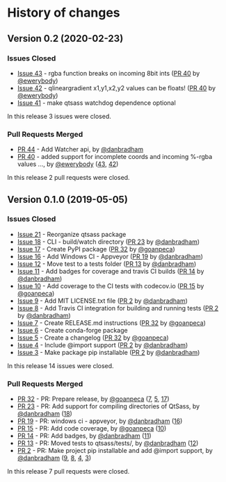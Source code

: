 # History of changes

## Version 0.2 (2020-02-23)

### Issues Closed

* [Issue 43](https://github.com/spyder-ide/qtsass/issues/43) - rgba function breaks on incoming 8bit ints ([PR 40](https://github.com/spyder-ide/qtsass/pull/40) by [@ewerybody](https://github.com/ewerybody))
* [Issue 42](https://github.com/spyder-ide/qtsass/issues/42) - qlineargradient x1,y1,x2,y2 values can be floats! ([PR 40](https://github.com/spyder-ide/qtsass/pull/40) by [@ewerybody](https://github.com/ewerybody))
* [Issue 41](https://github.com/spyder-ide/qtsass/issues/41) - make qtsass watchdog dependence optional

In this release 3 issues were closed.

### Pull Requests Merged

* [PR 44](https://github.com/spyder-ide/qtsass/pull/44) - Add Watcher api, by [@danbradham](https://github.com/danbradham)
* [PR 40](https://github.com/spyder-ide/qtsass/pull/40) - added support for incomplete coords and incoming %-rgba values ..., by [@ewerybody](https://github.com/ewerybody) ([43](https://github.com/spyder-ide/qtsass/issues/43), [42](https://github.com/spyder-ide/qtsass/issues/42))

In this release 2 pull requests were closed.

## Version 0.1.0 (2019-05-05)

### Issues Closed

* [Issue 21](https://github.com/spyder-ide/qtsass/issues/21) - Reorganize qtsass package
* [Issue 18](https://github.com/spyder-ide/qtsass/issues/18) - CLI - build/watch directory ([PR 23](https://github.com/spyder-ide/qtsass/pull/23) by [@danbradham](https://github.com/danbradham))
* [Issue 17](https://github.com/spyder-ide/qtsass/issues/17) - Create PyPI package ([PR 32](https://github.com/spyder-ide/qtsass/pull/32) by [@goanpeca](https://github.com/goanpeca))
* [Issue 16](https://github.com/spyder-ide/qtsass/issues/16) - Add Windows CI - Appveyor ([PR 19](https://github.com/spyder-ide/qtsass/pull/19) by [@danbradham](https://github.com/danbradham))
* [Issue 12](https://github.com/spyder-ide/qtsass/issues/12) - Move test to a tests folder ([PR 13](https://github.com/spyder-ide/qtsass/pull/13) by [@danbradham](https://github.com/danbradham))
* [Issue 11](https://github.com/spyder-ide/qtsass/issues/11) - Add badges for coverage and travis CI builds ([PR 14](https://github.com/spyder-ide/qtsass/pull/14) by [@danbradham](https://github.com/danbradham))
* [Issue 10](https://github.com/spyder-ide/qtsass/issues/10) - Add coverage to the CI tests with codecov.io ([PR 15](https://github.com/spyder-ide/qtsass/pull/15) by [@goanpeca](https://github.com/goanpeca))
* [Issue 9](https://github.com/spyder-ide/qtsass/issues/9) - Add MIT LICENSE.txt file ([PR 2](https://github.com/spyder-ide/qtsass/pull/2) by [@danbradham](https://github.com/danbradham))
* [Issue 8](https://github.com/spyder-ide/qtsass/issues/8) - Add Travis CI integration for building and running tests ([PR 2](https://github.com/spyder-ide/qtsass/pull/2) by [@danbradham](https://github.com/danbradham))
* [Issue 7](https://github.com/spyder-ide/qtsass/issues/7) - Create RELEASE.md instructions ([PR 32](https://github.com/spyder-ide/qtsass/pull/32) by [@goanpeca](https://github.com/goanpeca))
* [Issue 6](https://github.com/spyder-ide/qtsass/issues/6) - Create conda-forge package
* [Issue 5](https://github.com/spyder-ide/qtsass/issues/5) - Create a changelog ([PR 32](https://github.com/spyder-ide/qtsass/pull/32) by [@goanpeca](https://github.com/goanpeca))
* [Issue 4](https://github.com/spyder-ide/qtsass/issues/4) - Include @import support ([PR 2](https://github.com/spyder-ide/qtsass/pull/2) by [@danbradham](https://github.com/danbradham))
* [Issue 3](https://github.com/spyder-ide/qtsass/issues/3) - Make package pip installable ([PR 2](https://github.com/spyder-ide/qtsass/pull/2) by [@danbradham](https://github.com/danbradham))

In this release 14 issues were closed.

### Pull Requests Merged

* [PR 32](https://github.com/spyder-ide/qtsass/pull/32) - PR: Prepare release, by [@goanpeca](https://github.com/goanpeca) ([7](https://github.com/spyder-ide/qtsass/issues/7), [5](https://github.com/spyder-ide/qtsass/issues/5), [17](https://github.com/spyder-ide/qtsass/issues/17))
* [PR 23](https://github.com/spyder-ide/qtsass/pull/23) - PR: Add support for compiling directories of QtSass, by [@danbradham](https://github.com/danbradham) ([18](https://github.com/spyder-ide/qtsass/issues/18))
* [PR 19](https://github.com/spyder-ide/qtsass/pull/19) - PR: windows ci - appveyor, by [@danbradham](https://github.com/danbradham) ([16](https://github.com/spyder-ide/qtsass/issues/16))
* [PR 15](https://github.com/spyder-ide/qtsass/pull/15) - PR: Add code coverage, by [@goanpeca](https://github.com/goanpeca) ([10](https://github.com/spyder-ide/qtsass/issues/10))
* [PR 14](https://github.com/spyder-ide/qtsass/pull/14) - PR: Add badges, by [@danbradham](https://github.com/danbradham) ([11](https://github.com/spyder-ide/qtsass/issues/11))
* [PR 13](https://github.com/spyder-ide/qtsass/pull/13) - PR: Moved tests to qtsass/tests/, by [@danbradham](https://github.com/danbradham) ([12](https://github.com/spyder-ide/qtsass/issues/12))
* [PR 2](https://github.com/spyder-ide/qtsass/pull/2) - PR: Make project pip installable and add @import support, by [@danbradham](https://github.com/danbradham) ([9](https://github.com/spyder-ide/qtsass/issues/9), [8](https://github.com/spyder-ide/qtsass/issues/8), [4](https://github.com/spyder-ide/qtsass/issues/4), [3](https://github.com/spyder-ide/qtsass/issues/3))

In this release 7 pull requests were closed.
